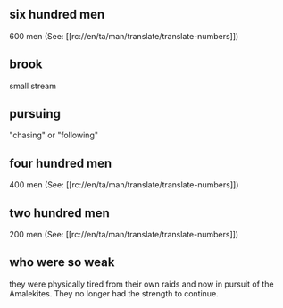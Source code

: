 ## six hundred men ##

600 men (See: [[rc://en/ta/man/translate/translate-numbers]])

## brook ##

small stream

## pursuing ##

"chasing" or "following"

## four hundred men ##

400 men (See: [[rc://en/ta/man/translate/translate-numbers]])

## two hundred men ##

200 men (See: [[rc://en/ta/man/translate/translate-numbers]])

## who were so weak ##

they were physically tired from their own raids and now in pursuit of the Amalekites. They no longer had the strength to continue.
